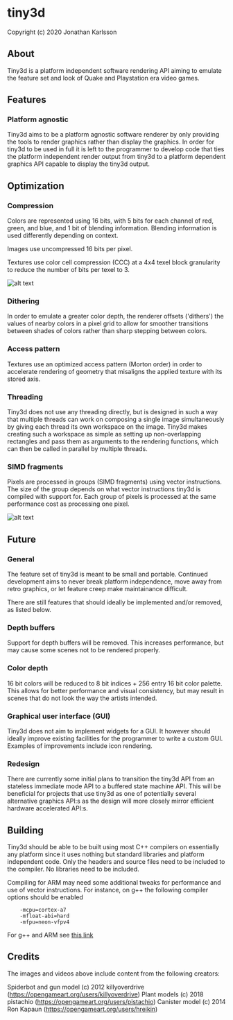 # tiny3d
Copyright (c) 2020 Jonathan Karlsson

## About

Tiny3d is a platform independent software rendering API aiming to emulate the feature set and look of Quake and Playstation era video games.

## Features

### Platform agnostic

Tiny3d aims to be a platform agnostic software renderer by only providing the tools to render graphics rather than display the graphics. In order for tiny3d to be used in full it is left to the programmer to develop code that ties the platform independent render output from tiny3d to a platform dependent graphics API capable to display the tiny3d output.

## Optimization

### Compression

Colors are represented using 16 bits, with 5 bits for each channel of red, green, and blue, and 1 bit of blending information. Blending information is used differently depending on context.

Images use uncompressed 16 bits per pixel.

Textures use color cell compression (CCC) at a 4x4 texel block granularity to reduce the number of bits per texel to 3.

![alt text](https://i.imgur.com/yJDghZr.png "Color cell compression")

### Dithering

In order to emulate a greater color depth, the renderer offsets ('dithers') the values of nearby colors in a pixel grid to allow for smoother transitions between shades of colors rather than sharp stepping between colors.

### Access pattern

Textures use an optimized access pattern (Morton order) in order to accelerate rendering of geometry that misaligns the applied texture with its stored axis.

### Threading

Tiny3d does not use any threading directly, but is designed in such a way that multiple threads can work on composing a single image simultaneously by giving each thread its own workspace on the image. Tiny3d makes creating such a workspace as simple as setting up non-overlapping rectangles and pass them as arguments to the rendering functions, which can then be called in parallel by multiple threads.

### SIMD fragments

Pixels are processed in groups (SIMD fragments) using vector instructions. The size of the group depends on what vector instructions tiny3d is compiled with support for. Each group of pixels is processed at the same performance cost as processing one pixel.

![alt text](https://i.imgur.com/lMz7emQ.png "Renderer parallelism")

## Future

### General

The feature set of tiny3d is meant to be small and portable. Continued development aims to never break platform independence, move away from retro graphics, or let feature creep make maintainance difficult.

There are still features that should ideally be implemented and/or removed, as listed below.

### Depth buffers

Support for depth buffers will be removed. This increases performance, but may cause some scenes not to be rendered properly.

### Color depth

16 bit colors will be reduced to 8 bit indices + 256 entry 16 bit color palette. This allows for better performance and visual consistency, but may result in scenes that do not look the way the artists intended.

### Graphical user interface (GUI)

Tiny3d does not aim to implement widgets for a GUI. It however should ideally improve existing facilities for the programmer to write a custom GUI. Examples of improvements include icon rendering.

### Redesign

There are currently some initial plans to transition the tiny3d API from an stateless immediate mode API to a buffered state machine API. This will be beneficial for projects that use tiny3d as one of potentially several alternative graphics API:s as the design will more closely mirror efficient hardware accelerated API:s.

## Building

Tiny3d should be able to be built using most C++ compilers on essentially any platform since it uses nothing but standard libraries and platform independent code. Only the headers and source files need to be included to the compiler. No libraries need to be included.

Compiling for ARM may need some additional tweaks for performance and use of vector instructions. For instance, on g++ the following compiler options should be enabled
```
	-mcpu=cortex-a7
	-mfloat-abi=hard
	-mfpu=neon-vfpv4
```
For g++ and ARM see [this link](https://gcc.gnu.org/onlinedocs/gcc/ARM-Options.html)

## Credits

The images and videos above include content from the following creators:

Spiderbot and gun model (c) 2012 killyoverdrive (https://opengameart.org/users/killyoverdrive)
Plant models (c) 2018 pistachio (https://opengameart.org/users/pistachio)
Canister model (c) 2014 Ron Kapaun (https://opengameart.org/users/hreikin)

